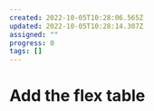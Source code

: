 ```yaml
---
created: 2022-10-05T10:28:06.565Z
updated: 2022-10-05T10:28:14.307Z
assigned: ""
progress: 0
tags: []
---
```


# Add the flex table

